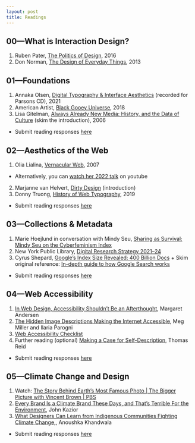 ```yaml
---
layout: post
title: Readings
---
```


## 00—What is Interaction Design?
1. Ruben Pater, [The Politics of Design](http://www.untold-stories.net/?p=The-Politics-of-Design), 2016 
2. Don Norman, [The Design of Everyday Things](https://web.media.mit.edu/~ascii/papers/norman_chapter1_2013.pdf), 2013


## 01—Foundations
1.  Annaka Olsen, [Digital Typography & Interface Aesthetics](https://vimeo.com/amtparsons/review/507335385/ae7e1387ec) (recorded for Parsons CD), 2021
2. American Artist, [Black Gooey Universe](https://unbag.net/end/black-gooey-universe/), 2018 
3. Lisa Gitelman, [Always Already New Media: History, and the Data of Culture](https://www.mediastudies.asia/wp-content/uploads/2016/10/Gitelman-Always-Already-New-Intro-excerpts.pdf) (skim the introduction), 2006 

- Submit reading responses [here](https://docs.google.com/document/d/14SPURa9guJwSUJS3rdpiQyJd6Df_6NxKSDGkP5HI5f8)

## 02—Aesthetics of the Web
1.  Olia Lialina, [Vernacular Web](http://art.teleportacia.org/observation/vernacular/), 2007
- Alternatively, you can [watch her 2022 talk](https://www.youtube.com/watch?v=_hFMOSmonvU) on youtube
2. Marjanne van Helvert, [Dirty Design](https://dirty-design.net/dirtydesign.html) (introduction) 
3. Donny Truong, [History of Web Typography](https://prowebtype.com/history/), 2019

- Submit reading responses [here](https://docs.google.com/document/d/14SPURa9guJwSUJS3rdpiQyJd6Df_6NxKSDGkP5HI5f8)


## 03—Collections & Metadata
1.  Marie Hoejlund in conversation with Mindy Seu, [Sharing as Survival: Mindy Seu on the Cyberfeminism Index](https://walkerart.org/magazine/sharing-as-survival-mindy-seu-cyberfeminism-index)
2. New York Public Library, [Digital Research Strategy 2021–24](https://www.nypl.org/digital-research/strategy) 
3. Cyrus Shepard, [Google’s Index Size Revealed: 400 Billion Docs](https://zyppy.com/seo/google-index-size/) + Skim original reference: [In-depth guide to how Google Search works](https://developers.google.com/search/docs/fundamentals/how-search-works)

- Submit reading responses [here](https://docs.google.com/document/d/1rJIwVwsTIiZjRfd3gDo1aUjUQUZGbYveoz5Qipr7Z6M)

## 04—Web Accessibility
1.  [In Web Design, Accessibility Shouldn’t Be an Afterthought](https://eyeondesign.aiga.org/in-web-design-accessibility-shouldnt-be-an-afterthought/), Margaret Andersen
2.  [The Hidden Image Descriptions Making the Internet Accessible](https://www.nytimes.com/interactive/2022/02/18/arts/alt-text-images-descriptions.html), Meg Miller and Ilaria Parogni 
3.  [Web Accessibility Checklist](https://www.webaccessibilitychecklist.com/) 
4.  Further reading (optional) [Making a Case for Self-Description](https://disabilityvisibilityproject.com/2022/04/12/making-a-case-for-self-description-its-not-about-eye-candy/amp/), Thomas Reid


- Submit reading responses [here](https://docs.google.com/document/d/1PdB98zLImBAG7iRXSG8bpLaz4abQHVyQDDNEIf2JGa0)

 
## 05—Climate Change and Design
1.  Watch: [The Story Behind Earth’s Most Famous Photo | The Bigger Picture with Vincent Brown | PBS](https://www.youtube.com/watch?v=Wnr4RJxDifw&t=1s)
2.  [Every Brand Is a Climate Brand These Days, and That’s Terrible For the Environment](https://eyeondesign.aiga.org/every-brand-is-a-climate-brand-these-days-and-thats-terrible-for-the-environment/), John Kazior 
3.  [What Designers Can Learn from Indigenous Communities Fighting Climate Change,](https://eyeondesign.aiga.org/what-designers-can-learn-from-indigenous-communities-fighting-climate-change/),  Anoushka Khandwala


- Submit reading responses [here](https://docs.google.com/document/d/1xWcvLGTtUwXcMvDu3PwZsYm8bm11KCCAqqOerEaiVGA/edit)

 


 


